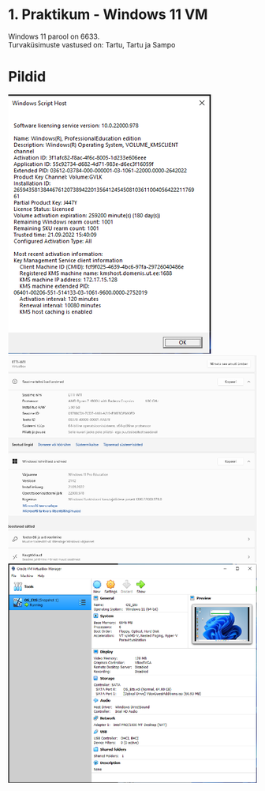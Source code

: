 # 1. Praktikum - Windows 11 VM

Windows 11 parool on 6633.  
Turvaküsimuste vastused on: Tartu, Tartu ja Sampo

# Pildid
![image](https://github.com/marcanderetti/Opsysteemid2022/blob/main/1.%20praktikum%20failid/dlv.png)
![image](https://github.com/marcanderetti/Opsysteemid2022/blob/main/1.%20praktikum%20failid/system.png)
![image](https://github.com/marcanderetti/Opsysteemid2022/blob/main/1.%20praktikum%20failid/virtualbox.png)
